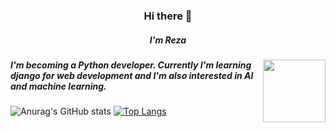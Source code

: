 <div id="header" align="center">
 <h3 align="center" color="Darkred" >Hi there 👋</h3>
 <h5 align="center">I'm Reza</h5>
  <img align="right" src="https://media.giphy.com/media/M9gbBd9nbDrOTu1Mqx/giphy.gif" width="100"/>
 <h5 align="left">I'm becoming a Python developer. Currently I'm learning django for web development and I'm also interested in AI and machine learning.</h5>
</div>



![Anurag's GitHub stats](https://github-readme-stats.vercel.app/api?username=RDOriginall&theme=codeSTACKr&show_icons=true)
[![Top Langs](https://github-readme-stats.vercel.app/api/top-langs/?username=RDOriginall&theme=codeSTACKr)](https://github.com/RDOriginall)

